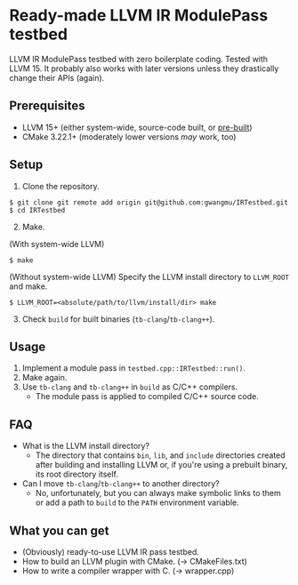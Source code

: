 # Ready-made LLVM IR ModulePass testbed

LLVM IR ModulePass testbed with zero boilerplate coding. Tested with LLVM 15. It probably also works with later versions unless they drastically change their APIs (again).

## Prerequisites

 - LLVM 15+ (either system-wide, source-code built, or [pre-built](https://releases.llvm.org/download.html))
 - CMake 3.22.1+ (moderately lower versions _may_ work, too)

## Setup

1. Clone the repository. 

```
$ git clone git remote add origin git@github.com:gwangmu/IRTestbed.git
$ cd IRTestbed
```

2. Make.

(With system-wide LLVM)

```
$ make
```

(Without system-wide LLVM) Specify the LLVM install directory to `LLVM_ROOT` and make.

```
$ LLVM_ROOT=<absolute/path/to/llvm/install/dir> make
```

3. Check `build` for built binaries (`tb-clang`/`tb-clang++`).

## Usage

1. Implement a module pass in `testbed.cpp::IRTestbed::run()`.
2. Make again.
3. Use `tb-clang` and `tb-clang++` in `build` as C/C++ compilers.
    - The module pass is applied to compiled C/C++ source code.

## FAQ

* What is the LLVM install directory?
    - The directory that contains `bin`, `lib`, and `include` directories
      created after building and installing LLVM or, if you're using a prebuilt
      binary, its root directory itself.
* Can I move `tb-clang`/`tb-clang++` to another directory?
    - No, unfortunately, but you can always make symbolic links to them or add a path to `build` to the `PATH` environment variable.

## What you can get

* (Obviously) ready-to-use LLVM IR pass testbed.
* How to build an LLVM plugin with CMake. (-> CMakeFiles.txt)
* How to write a compiler wrapper with C. (-> wrapper.cpp)
